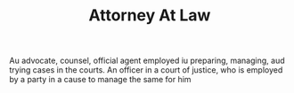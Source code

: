 ---
title: Attorney At Law
letter: A
permalink: "/definitions/bld-attorney-at-law.html"
body: Au advocate, counsel, official agent employed iu preparing, managing, aud trying
  cases in the courts. An officer in a court of justice, who is employed by a party
  in a cause to manage the same for him
published_at: '2018-07-07'
source: Black's Law Dictionary 2nd Ed (1910)
layout: post
---